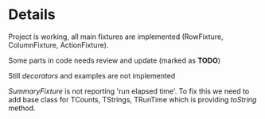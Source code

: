 # Details #

Project is working, all main fixtures are implemented (RowFixture, ColumnFixture, ActionFixture).

Some parts in code needs review and update (marked as **TODO**)

Still _decorators_ and examples are not implemented

_SummaryFixture_ is not reporting 'run elapsed time'. To fix this we need to add base class for TCounts, TStrings, TRunTime which is providing _toString_ method.